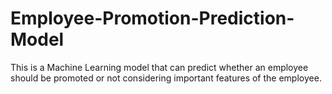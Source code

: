 # Employee-Promotion-Prediction-Model
This is a Machine Learning model that can predict whether an employee should be promoted or not considering important features of the employee.
